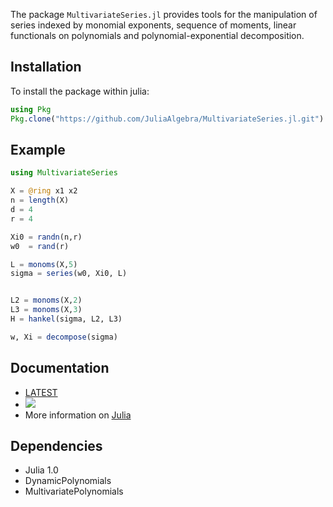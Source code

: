 The package `MultivariateSeries.jl` provides tools for the manipulation of
series indexed by monomial exponents, sequence of moments, linear functionals on polynomials
and polynomial-exponential decomposition.

## Installation

To install the package within julia:

```julia
using Pkg
Pkg.clone("https://github.com/JuliaAlgebra/MultivariateSeries.jl.git")
```

## Example

```julia
using MultivariateSeries

X = @ring x1 x2 
n = length(X)
d = 4
r = 4

Xi0 = randn(n,r)
w0  = rand(r)

L = monoms(X,5)
sigma = series(w0, Xi0, L)


L2 = monoms(X,2)
L3 = monoms(X,3)
H = hankel(sigma, L2, L3)

w, Xi = decompose(sigma)
```

## Documentation

   - [LATEST](http://www-sop.inria.fr/members/Bernard.Mourrain/software/MultivariateSeries/index.html)
   - [![](https://img.shields.io/badge/docs-dev-blue.svg)](https://bmourrain.github.io/MultivariateSeries.jl/dev)
   - More information on [Julia](https://julialang.org/)


## Dependencies

- Julia 1.0
- DynamicPolynomials
- MultivariatePolynomials
